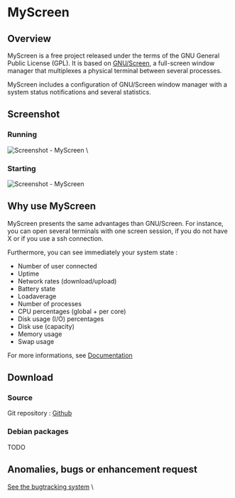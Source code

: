 MyScreen
========

Overview
--------

MyScreen is a free project released under the terms of the GNU General
Public License (GPL). It is based on
[GNU/Screen](http://fr.wikipedia.org/wiki/GNU_Screen), a full-screen
window manager that multiplexes a physical terminal between several
processes.

MyScreen includes a configuration of GNU/Screen window manager with a
system status notifications and several statistics.

Screenshot
----------

### Running

![Screenshot - MyScreen](http://mondonc.org/img/screenshot-myscreen.jpg) \

### Starting

![Screenshot - MyScreen](http://mondonc.org/img/screenshot-myscreen-init.jpg)


Why use MyScreen
----------------

MyScreen presents the same advantages than GNU/Screen. For instance, you
can open several terminals with one screen session, if you do not have X
or if you use a ssh connection.

Furthermore, you can see immediately your system state :
- Number of user connected
- Uptime
- Network rates (download/upload)
- Battery state
- Loadaverage
- Number of processes
- CPU percentages (global + per core)
- Disk usage (I/O) percentages
- Disk use (capacity)
- Memory usage
- Swap usage

For more informations, see
[Documentation](http://mondonc.org/github/myscreen-documentation.html)

Download
--------

### Source
Git repository : [Github](https://github.com/mondonc/myscreen)

### Debian packages
TODO

Anomalies, bugs or enhancement request
-----
 [See the bugtracking system](https://github.com/mondonc/myscreen/issues) \
